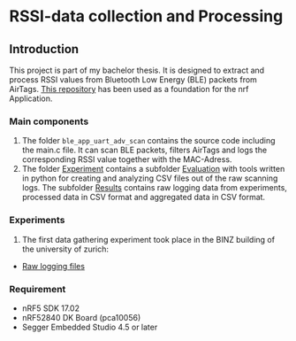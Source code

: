 # RSSI-data collection and Processing 

## Introduction

This project is part of my bachelor thesis. It is designed to extract and process RSSI values from Bluetooth Low Energy (BLE) packets from AirTags. 
[This repository](https://github.com/jimmywong2003/nrf5-ble-scan-filter-example) has been used as a foundation for the nrf Application.

### Main components 

1. The folder `ble_app_uart_adv_scan` contains the source code including the main.c file. It can scan BLE packets, filters AirTags and logs the corresponding RSSI value together with the MAC-Adress.
2. The folder [Experiment](Experiments) contains a subfolder [Evaluation](Experiments/Evaluation) with tools written in python for creating and analyzing CSV files out of the raw scanning logs. The subfolder [Results](Experiments/Results) contains raw logging data from experiments, processed data in CSV format and aggregated data in CSV format. 

### Experiments 

1. The first data gathering experiment took place in the BINZ building of the university of zurich: 
- [Raw logging files](Experiments/Results/Raw%20Data/Experiment1_0m_8.5m.rtf)
       

### Requirement
* nRF5 SDK 17.02
* nRF52840 DK Board (pca10056)
* Segger Embedded Studio 4.5 or later
